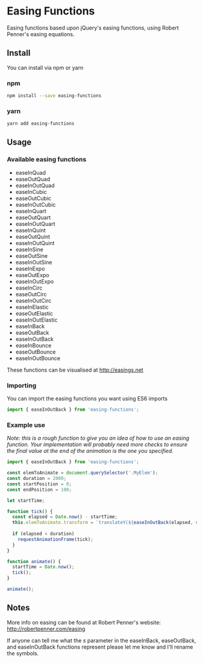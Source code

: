 # Easing Functions
Easing functions based upon jQuery's easing functions, using Robert Penner's easing equations.

## Install
You can install via npm or yarn

### npm
```bash
npm install --save easing-functions
```

### yarn
```bash
yarn add easing-functions
```

## Usage
### Available easing functions
* easeInQuad
* easeOutQuad
* easeInOutQuad
* easeInCubic
* easeOutCubic
* easeInOutCubic
* easeInQuart
* easeOutQuart
* easeInOutQuart
* easeInQuint
* easeOutQuint
* easeInOutQuint
* easeInSine
* easeOutSine
* easeInOutSine
* easeInExpo
* easeOutExpo
* easeInOutExpo
* easeInCirc
* easeOutCirc
* easeInOutCirc
* easeInElastic
* easeOutElastic
* easeInOutElastic
* easeInBack
* easeOutBack
* easeInOutBack
* easeInBounce
* easeOutBounce
* easeInOutBounce

These functions can be visualised at http://easings.net

### Importing
You can import the easing functions you want using ES6 imports
```javascript
import { easeInOutBack } from 'easing-functions';
```

### Example use
_Note: this is a rough function to give you an idea of how to use an easing function. Your implementation will probably need more checks to ensure the final value at the end of the animation is the one you specified._
```javascript
import { easeInOutBack } from 'easing-functions';

const elemToAnimate = document.querySelector('.MyElem');
const duration = 2000;
const startPosition = 0;
const endPosition = 100;

let startTime;

function tick() {
  const elapsed = Date.now() - startTime;
  this.elemToAnimate.transform = `translateY(${easeInOutBack(elapsed, startPosition, endPosition, duration)}px)`;
  
  if (elapsed < duration)
    requestAnimationFrame(tick);
  }
}

function animate() {
  startTime = Date.now();
  tick();
}

animate();
```


## Notes
More info on easing can be found at Robert Penner's website: http://robertpenner.com/easing

If anyone can tell me what the _s_ parameter in the easeInBack, easeOutBack, and easeInOutBack functions represent please let me know and I'll rename the symbols.

